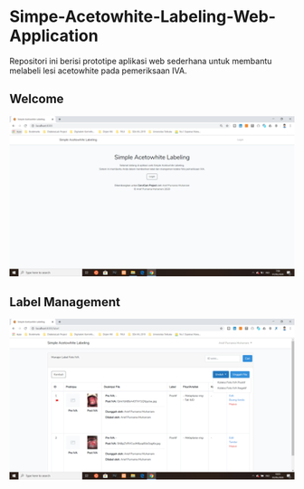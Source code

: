 # Simpe-Acetowhite-Labeling-Web-Application
Repositori ini berisi prototipe aplikasi web sederhana untuk membantu melabeli lesi acetowhite pada pemeriksaan IVA.

## Welcome
![Welcome](screenshot.png)

## Label Management
![Label Management](screenshot2.png)
